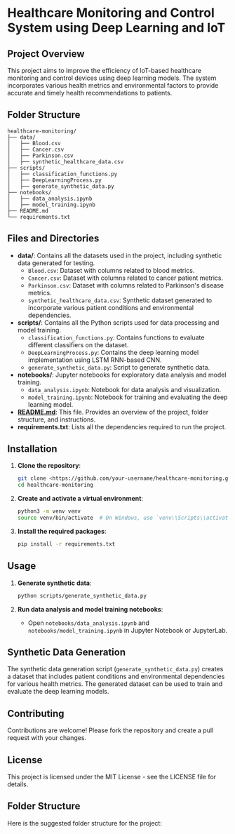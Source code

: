 # Healthcare Monitoring and Control System using Deep Learning and IoT

## Project Overview

This project aims to improve the efficiency of IoT-based healthcare monitoring and control devices using deep learning models. The system incorporates various health metrics and environmental factors to provide accurate and timely health recommendations to patients.

## Folder Structure

```plaintext
healthcare-monitoring/
├── data/
│   ├── Blood.csv
│   ├── Cancer.csv
│   ├── Parkinson.csv
│   ├── synthetic_healthcare_data.csv
├── scripts/
│   ├── classification_functions.py
│   ├── DeepLearningProcess.py
│   ├── generate_synthetic_data.py
├── notebooks/
│   ├── data_analysis.ipynb
│   ├── model_training.ipynb
├── README.md
└── requirements.txt
```

## Files and Directories

- **data/**: Contains all the datasets used in the project, including synthetic data generated for testing.
    - `Blood.csv`: Dataset with columns related to blood metrics.
    - `Cancer.csv`: Dataset with columns related to cancer patient metrics.
    - `Parkinson.csv`: Dataset with columns related to Parkinson's disease metrics.
    - `synthetic_healthcare_data.csv`: Synthetic dataset generated to incorporate various patient conditions and environmental dependencies.
- **scripts/**: Contains all the Python scripts used for data processing and model training.
    - `classification_functions.py`: Contains functions to evaluate different classifiers on the dataset.
    - `DeepLearningProcess.py`: Contains the deep learning model implementation using LSTM RNN-based CNN.
    - `generate_synthetic_data.py`: Script to generate synthetic data.
- **notebooks/**: Jupyter notebooks for exploratory data analysis and model training.
    - `data_analysis.ipynb`: Notebook for data analysis and visualization.
    - `model_training.ipynb`: Notebook for training and evaluating the deep learning model.
- [**README.md**](http://readme.md/): This file. Provides an overview of the project, folder structure, and instructions.
- **requirements.txt**: Lists all the dependencies required to run the project.

## Installation

1. **Clone the repository**:
    
    ```bash
    git clone <https://github.com/your-username/healthcare-monitoring.git>
    cd healthcare-monitoring
    
    ```
    
2. **Create and activate a virtual environment**:
    
    ```bash
    python3 -m venv venv
    source venv/bin/activate  # On Windows, use `venv\\Scripts\\activate`
    
    ```
    
3. **Install the required packages**:
    
    ```bash
    pip install -r requirements.txt
    
    ```
    

## Usage

1. **Generate synthetic data**:
    
    ```bash
    python scripts/generate_synthetic_data.py
    
    ```
    
2. **Run data analysis and model training notebooks**:
    - Open `notebooks/data_analysis.ipynb` and `notebooks/model_training.ipynb` in Jupyter Notebook or JupyterLab.

## Synthetic Data Generation

The synthetic data generation script (`generate_synthetic_data.py`) creates a dataset that includes patient conditions and environmental dependencies for various health metrics. The generated dataset can be used to train and evaluate the deep learning models.

## Contributing

Contributions are welcome! Please fork the repository and create a pull request with your changes.

## License

This project is licensed under the MIT License - see the LICENSE file for details.



## Folder Structure

Here is the suggested folder structure for the project:
